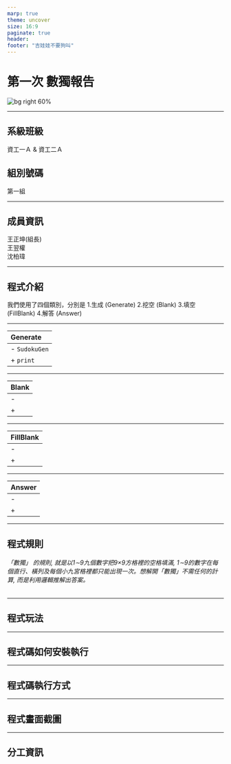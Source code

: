 ```yaml
---
marp: true
theme: uncover
size: 16:9
paginate: true
header:
footer: "吉娃娃不要狗叫"
---
```


<!-- _paginate: false -->
<!--_backgroundColor: lightBlue -->

第一次 數獨報告
=== 

![bg right 60%](/Users/zhengkun/程式/VScode_C++/小專題/數獨.svg.png)

---

系級班級
---
資工一Ａ & 資工二Ａ

組別號碼
---
第一組

---

成員資訊
---
王正坤(組長)<br>  王翌權<br>  沈柏瑋

---

程式介紹
---
我們使用了四個類別，分別是
1.生成 (Generate)
2.挖空 (Blank)
3.填空 (FillBlank)
4.解答 (Answer)

---

| Generate |
| :-------- |
| - `SudokuGen` | 
| + `print` |


---

|Blank|
| :-- |
|-|
|+|

---

|FillBlank|
| :--|
|-|
|+|

---
|Answer|
| :--|
|-|
|+|

---

程式規則
---

###### 「數獨」 的規則, 就是以1∼9九個數字把9×9方格裡的空格填滿, 1∼9的數字在每 個直行、橫列及每個小九宮格裡都只能出現一次。想解開「數獨」不需任何的計算, 而是利用邏輯推解出答案。 

---

程式玩法
---

---

程式碼如何安裝執行
---

---

程式碼執行方式
---

---

程式畫面截圖
---

---

分工資訊
---
